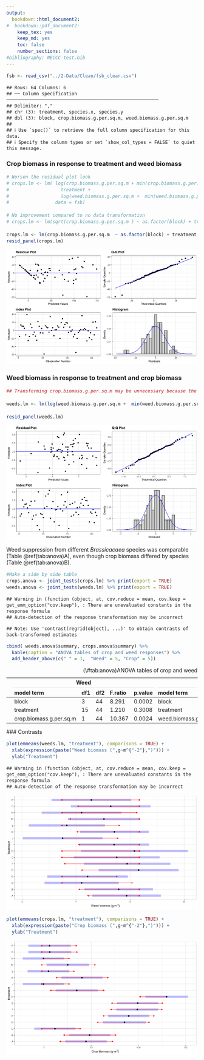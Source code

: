 ```yaml
---
output: 
  bookdown::html_document2: 
#  bookdown::pdf_document2:
    keep_tex: yes
    keep_md: yes
    toc: false
    number_sections: false
#bibliography: NECCC-test.bib
---
```





```r
fsb <- read_csv("../2-Data/Clean/fsb_clean.csv")
```

```
## Rows: 64 Columns: 6
## ── Column specification ────────────────────────────────────────────────────────
## Delimiter: ","
## chr (3): treatment, species.x, species.y
## dbl (3): block, crop.biomass.g.per.sq.m, weed.biomass.g.per.sq.m
## 
## ℹ Use `spec()` to retrieve the full column specification for this data.
## ℹ Specify the column types or set `show_col_types = FALSE` to quiet this message.
```

### Crop biomass in response to treatment and weed biomass 


```r
# Worsen the residual plot look
# crops.lm <- lm( log(crop.biomass.g.per.sq.m + min(crop.biomass.g.per.sq.m[crop.biomass.g.per.sq.m > 0]))  ~ as.factor(block) + 
#                   treatment +
#                   log(weed.biomass.g.per.sq.m +  min(weed.biomass.g.per.sq.m[weed.biomass.g.per.sq.m  > 0])),
#                 data = fsb)

# No improvement compared to no data transformation 
# crops.lm <- lm(sqrt(crop.biomass.g.per.sq.m ) ~ as.factor(block) + treatment + weed.biomass.g.per.sq.m, data = fsb)

crops.lm <- lm(crop.biomass.g.per.sq.m  ~ as.factor(block) + treatment + weed.biomass.g.per.sq.m, data = fsb)
resid_panel(crops.lm)
```

![](hypothesis_1__files/figure-html/response-crops-1.png)<!-- -->

### Weed biomass in response to treatment and crop biomass 

```r
## Transforming crop.biomass.g.per.sq.m may be unnecessary because the Control treatment was mean to be zero for crop biomass 

weeds.lm <- lm(log(weed.biomass.g.per.sq.m +  min(weed.biomass.g.per.sq.m[weed.biomass.g.per.sq.m > 0])) ~ as.factor(block) + treatment + crop.biomass.g.per.sq.m, data = fsb)

resid_panel(weeds.lm)
```

![](hypothesis_1__files/figure-html/response-weeds-1.png)<!-- -->

Weed suppression from different *Brassicacaea* species was comparable (Table \@ref(tab:anova)A), even though crop biomass differed by species (Table \@ref(tab:anova)B).  


```r
#Make a side by side table 
crops.anova <- joint_tests(crops.lm) %>% print(export = TRUE)
weeds.anova <- joint_tests(weeds.lm) %>% print(export = TRUE)
```

```
## Warning in (function (object, at, cov.reduce = mean, cov.keep = get_emm_option("cov.keep"), : There are unevaluated constants in the response formula
## Auto-detection of the response transformation may be incorrect
```

```
## Note: Use 'contrast(regrid(object), ...)' to obtain contrasts of back-transformed estimates
```

```r
cbind( weeds.anova$summary, crops.anova$summary) %>%
  kable(caption = "ANOVA tables of crop and weed responses") %>%
  add_header_above(c(" " = 1,  "Weed" = 5, "Crop" = 5))
```

<table>
<caption>(\#tab:anova)ANOVA tables of crop and weed responses</caption>
 <thead>
<tr>
<th style="empty-cells: hide;border-bottom:hidden;" colspan="1"></th>
<th style="border-bottom:hidden;padding-bottom:0; padding-left:3px;padding-right:3px;text-align: center; " colspan="5"><div style="border-bottom: 1px solid #ddd; padding-bottom: 5px; ">Weed</div></th>
<th style="border-bottom:hidden;padding-bottom:0; padding-left:3px;padding-right:3px;text-align: center; " colspan="5"><div style="border-bottom: 1px solid #ddd; padding-bottom: 5px; ">Crop</div></th>
</tr>
  <tr>
   <th style="text-align:left;">   </th>
   <th style="text-align:left;"> model term              </th>
   <th style="text-align:left;"> df1 </th>
   <th style="text-align:left;"> df2 </th>
   <th style="text-align:left;"> F.ratio </th>
   <th style="text-align:left;"> p.value </th>
   <th style="text-align:left;"> model term              </th>
   <th style="text-align:left;"> df1 </th>
   <th style="text-align:left;"> df2 </th>
   <th style="text-align:left;"> F.ratio </th>
   <th style="text-align:left;"> p.value </th>
  </tr>
 </thead>
<tbody>
  <tr>
   <td style="text-align:left;">  </td>
   <td style="text-align:left;"> block </td>
   <td style="text-align:left;"> 3 </td>
   <td style="text-align:left;"> 44 </td>
   <td style="text-align:left;"> 8.291 </td>
   <td style="text-align:left;"> 0.0002 </td>
   <td style="text-align:left;"> block </td>
   <td style="text-align:left;"> 3 </td>
   <td style="text-align:left;"> 44 </td>
   <td style="text-align:left;"> 5.247 </td>
   <td style="text-align:left;"> 0.0035 </td>
  </tr>
  <tr>
   <td style="text-align:left;">  </td>
   <td style="text-align:left;"> treatment </td>
   <td style="text-align:left;"> 15 </td>
   <td style="text-align:left;"> 44 </td>
   <td style="text-align:left;"> 1.210 </td>
   <td style="text-align:left;"> 0.3008 </td>
   <td style="text-align:left;"> treatment </td>
   <td style="text-align:left;"> 15 </td>
   <td style="text-align:left;"> 44 </td>
   <td style="text-align:left;"> 13.762 </td>
   <td style="text-align:left;"> &lt;.0001 </td>
  </tr>
  <tr>
   <td style="text-align:left;">  </td>
   <td style="text-align:left;"> crop.biomass.g.per.sq.m </td>
   <td style="text-align:left;"> 1 </td>
   <td style="text-align:left;"> 44 </td>
   <td style="text-align:left;"> 10.367 </td>
   <td style="text-align:left;"> 0.0024 </td>
   <td style="text-align:left;"> weed.biomass.g.per.sq.m </td>
   <td style="text-align:left;"> 1 </td>
   <td style="text-align:left;"> 44 </td>
   <td style="text-align:left;"> 4.335 </td>
   <td style="text-align:left;"> 0.0432 </td>
  </tr>
</tbody>
</table>
### Contrasts 





```r
plot(emmeans(weeds.lm, "treatment"), comparisons = TRUE) + 
  xlab(expression(paste("Weed biomass (",g~m^{"-2"},")"))) +
  ylab("Treatment")
```

```
## Warning in (function (object, at, cov.reduce = mean, cov.keep = get_emm_option("cov.keep"), : There are unevaluated constants in the response formula
## Auto-detection of the response transformation may be incorrect
```

![](hypothesis_1__files/figure-html/weed-contrast-1.png)<!-- -->


```r
plot(emmeans(crops.lm, "treatment"), comparisons = TRUE) + 
  xlab(expression(paste("Crop biomass (",g~m^{"-2"},")"))) +
  ylab("Treatment")
```

![](hypothesis_1__files/figure-html/crop-contrast-1.png)<!-- -->
